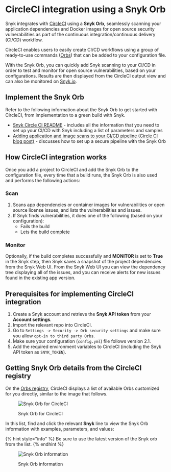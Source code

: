 # CircleCI integration using a Snyk Orb

Snyk integrates with [CircleCI](https://circleci.com) using a **Snyk Orb**, seamlessly scanning your application dependencies and Docker images for open source security vulnerabilities as part of the continuous integration/continuous delivery (CI/CD) workflow.

CircleCI enables users to easily create CI/CD workflows using a group of ready-to-use commands ([Orbs](https://circleci.com/orbs/)) that can be added to your configuration file.

With the Snyk Orb, you can quickly add Snyk scanning to your CI/CD in order to test and monitor for open source vulnerabilities, based on your configurations. Results are then displayed from the CircleCI output view and can also be monitored on [Snyk.io](http://app.snyk.io).

## Implement the Snyk Orb

Refer to the following information about the Snyk Orb to get started with CircleCI, from implementation to a green build with Snyk.

* [Snyk Circle CI README](https://circleci.com/orbs/registry/orb/snyk/snyk) - includes all the information that you need to set up your CI/CD with Snyk including a list of parameters and samples
* [Adding application and image scans to your CI/CD pipeline (Circle CI blog post)](https://circleci.com/blog/adding-application-and-image-scanning-to-your-cicd-pipeline/) - discusses how to set up a secure pipeline with the Snyk Orb

## How CircleCI integration works

Once you add a project to CircleCI and add the Snyk Orb to the configuration file, every time that a build runs, the Snyk Orb is also used and performs the following actions:

### Scan

1. Scans app dependencies or container images for vulnerabilities or open source license issues, and lists the vulnerabilities and issues.
2. If Snyk finds vulnerabilities, it does one of the following (based on your configuration):
   * Fails the build
   * Lets the build complete

### **Monitor**

Optionally, if the build completes successfully and **MONITOR** is set to **True** in the Snyk step, then Snyk saves a snapshot of the project dependencies from the Snyk Web UI. From the Snyk Web UI you can view the dependency tree displaying all of the issues, and you can receive alerts for new issues found in the existing app version.

## **Prerequisites for implementing CircleCI integration**

1. Create a Snyk account and retrieve the **Snyk API token** from your **Account settings**.
2. Import the relevant repo into CircleCI.
3. Go to `Settings -> Security -> Orb security settings` and make sure you allow `opt-in to third party Orbs`.
4. Make sure your configuration (`config.yml`) file follows version 2.1.
5. Add the required environment variables to CircleCI (including the Snyk API token as `SNYK_TOKEN`).

## Getting Snyk Orb details from the CircleCI registry

On the [Orbs registry](https://circleci.com/orbs/registry/), CircleCI displays a list of available Orbs customized for you directly, similar to the image that follows.

<figure><img src="../../.gitbook/assets/download-Snyk-orb.png" alt="Snyk Orb for CircleCI"><figcaption><p>Snyk Orb for CircleCI</p></figcaption></figure>

In this list, find and click the relevant **Snyk** line to view the Snyk Orb information with examples, parameters, and values:

{% hint style="info" %}
Be sure to use the latest version of the Snyk orb from the list.
{% endhint %}

<figure><img src="../../.gitbook/assets/Select-Circle-CI-guide.png" alt="Snyk Orb information"><figcaption><p>Snyk Orb information</p></figcaption></figure>
